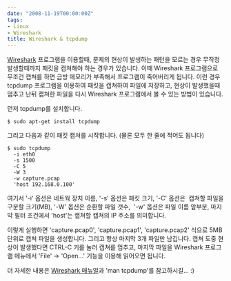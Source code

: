 ```yaml
---
date: "2008-11-19T00:00:00Z"
tags:
- Linux
- Wireshark
title: Wireshark & tcpdump
---
```


[Wireshark](http://www.wireshark.org/) 프로그램을 이용할때, 문제의 현상이 발생하는 패턴을 모르는 경우 무작정 발생할때까지 패킷을 캡쳐해야 하는 경우가 있습니다. 이때 Wireshark 프로그램으로 무조건 캡쳐를 하면 금방 메모리가 부족해서 프로그램이 죽어버리게 됩니다. 이런 경우 tcpdump 프로그램을 이용하여 패킷을 캡쳐하여 파일에 저장하고, 현상이 발생했을때 멈추고 난뒤 캡쳐한 파일을 다시 Wireshark 프로그램에서 볼 수 있는 방법이 있습니다.

먼저 tcpdump를 설치합니다.

    $ sudo apt-get install tcpdump

그리고 다음과 같이 패킷 캡쳐를 시작합니다. (물론 모두 한 줄에 적어도 됩니다)

    $ sudo tcpdump 
      -i eth0 
      -s 1500 
      -C 5 
      -W 3 
      -w capture.pcap 
      'host 192.168.0.100'

여기서 '-i' 옵션은 네트웍 장치 이름, '-s' 옵션은 패킷 크기, '-C' 옵션은  캡쳐할 파일을 구분할 크기(MB), '-W' 옵션은 순환할 파일 갯수,  '-w' 옵션은 파일 이름 앞부분, 마지막 필터 조건에서 'host'는 캡쳐할 캡쳐의 IP 주소를 의미합니다.

이렇게 실행하면 'capture.pcap0', 'capture.pcap1', 'capture.pcap2' 식으로 5MB 단위로 캡쳐 파일을 생성합니다. 그리고 항상 마지막 3개 파일만 남깁니다. 캡쳐 도중 현상이 발생했다면 CTRL-C 키를 눌러 캡쳐를 멈추고, 마지막 파일을 Wireshark 프로그램 메뉴에서 'File' -\> 'Open...' 기능을 이용해 읽어오면 됩니다.

더 자세한 내용은 [Wireshark 매뉴얼](http://www.wireshark.org/docs/wsug_html_chunked/AppToolstcpdump.html)과 'man tcpdump'를 참고하시길... :)
